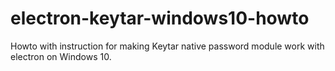 # electron-keytar-windows10-howto
Howto with instruction for making Keytar native password module work with electron on Windows 10.
